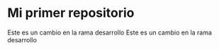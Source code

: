 # Mi primer repositorio
Este es un cambio en la rama desarrollo
Este es un cambio en la rama desarrollo
